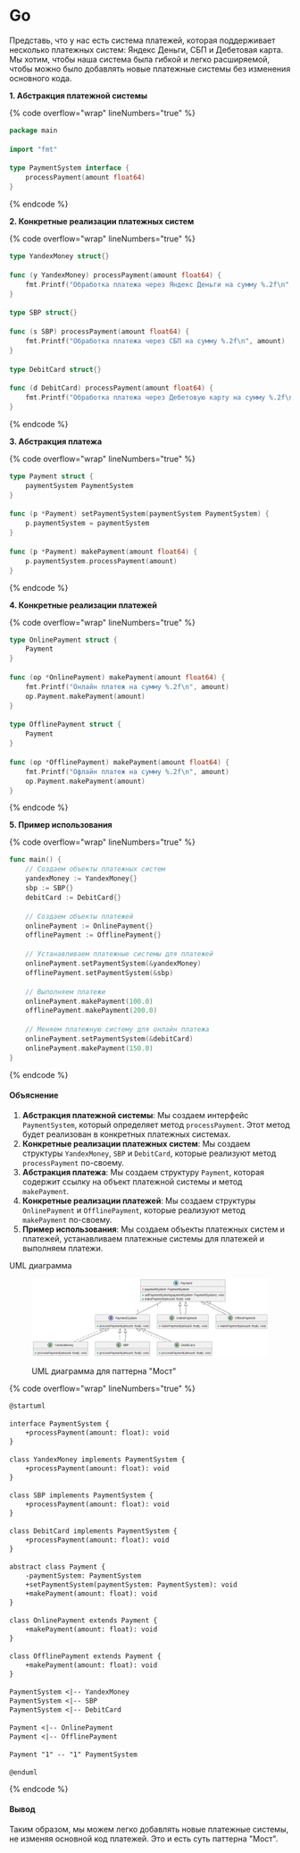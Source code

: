 # Go

Представь, что у нас есть система платежей, которая поддерживает несколько платежных систем: Яндекс Деньги, СБП и Дебетовая карта. Мы хотим, чтобы наша система была гибкой и легко расширяемой, чтобы можно было добавлять новые платежные системы без изменения основного кода.

**1. Абстракция платежной системы**

{% code overflow="wrap" lineNumbers="true" %}
```go
package main

import "fmt"

type PaymentSystem interface {
    processPayment(amount float64)
}
```
{% endcode %}

**2. Конкретные реализации платежных систем**

{% code overflow="wrap" lineNumbers="true" %}
```go
type YandexMoney struct{}

func (y YandexMoney) processPayment(amount float64) {
    fmt.Printf("Обработка платежа через Яндекс Деньги на сумму %.2f\n", amount)
}

type SBP struct{}

func (s SBP) processPayment(amount float64) {
    fmt.Printf("Обработка платежа через СБП на сумму %.2f\n", amount)
}

type DebitCard struct{}

func (d DebitCard) processPayment(amount float64) {
    fmt.Printf("Обработка платежа через Дебетовую карту на сумму %.2f\n", amount)
}
```
{% endcode %}

**3. Абстракция платежа**

{% code overflow="wrap" lineNumbers="true" %}
```go
type Payment struct {
    paymentSystem PaymentSystem
}

func (p *Payment) setPaymentSystem(paymentSystem PaymentSystem) {
    p.paymentSystem = paymentSystem
}

func (p *Payment) makePayment(amount float64) {
    p.paymentSystem.processPayment(amount)
}
```
{% endcode %}

**4. Конкретные реализации платежей**

{% code overflow="wrap" lineNumbers="true" %}
```go
type OnlinePayment struct {
    Payment
}

func (op *OnlinePayment) makePayment(amount float64) {
    fmt.Printf("Онлайн платеж на сумму %.2f\n", amount)
    op.Payment.makePayment(amount)
}

type OfflinePayment struct {
    Payment
}

func (op *OfflinePayment) makePayment(amount float64) {
    fmt.Printf("Офлайн платеж на сумму %.2f\n", amount)
    op.Payment.makePayment(amount)
}
```
{% endcode %}

**5. Пример использования**

{% code overflow="wrap" lineNumbers="true" %}
```go
func main() {
    // Создаем объекты платежных систем
    yandexMoney := YandexMoney{}
    sbp := SBP{}
    debitCard := DebitCard{}

    // Создаем объекты платежей
    onlinePayment := OnlinePayment{}
    offlinePayment := OfflinePayment{}

    // Устанавливаем платежные системы для платежей
    onlinePayment.setPaymentSystem(&yandexMoney)
    offlinePayment.setPaymentSystem(&sbp)

    // Выполняем платежи
    onlinePayment.makePayment(100.0)
    offlinePayment.makePayment(200.0)

    // Меняем платежную систему для онлайн платежа
    onlinePayment.setPaymentSystem(&debitCard)
    onlinePayment.makePayment(150.0)
}
```
{% endcode %}

#### Объяснение

1. **Абстракция платежной системы**: Мы создаем интерфейс `PaymentSystem`, который определяет метод `processPayment`. Этот метод будет реализован в конкретных платежных системах.
2. **Конкретные реализации платежных систем**: Мы создаем структуры `YandexMoney`, `SBP` и `DebitCard`, которые реализуют метод `processPayment` по-своему.
3. **Абстракция платежа**: Мы создаем структуру `Payment`, которая содержит ссылку на объект платежной системы и метод `makePayment`.
4. **Конкретные реализации платежей**: Мы создаем структуры `OnlinePayment` и `OfflinePayment`, которые реализуют метод `makePayment` по-своему.
5. **Пример использования**: Мы создаем объекты платежных систем и платежей, устанавливаем платежные системы для платежей и выполняем платежи.



UML диаграмма

<figure><img src="../../../../../.gitbook/assets/image (53).png" alt=""><figcaption><p>UML диаграмма для паттерна "Мост"</p></figcaption></figure>

{% code overflow="wrap" lineNumbers="true" %}
```plant-uml
@startuml

interface PaymentSystem {
    +processPayment(amount: float): void
}

class YandexMoney implements PaymentSystem {
    +processPayment(amount: float): void
}

class SBP implements PaymentSystem {
    +processPayment(amount: float): void
}

class DebitCard implements PaymentSystem {
    +processPayment(amount: float): void
}

abstract class Payment {
    -paymentSystem: PaymentSystem
    +setPaymentSystem(paymentSystem: PaymentSystem): void
    +makePayment(amount: float): void
}

class OnlinePayment extends Payment {
    +makePayment(amount: float): void
}

class OfflinePayment extends Payment {
    +makePayment(amount: float): void
}

PaymentSystem <|-- YandexMoney
PaymentSystem <|-- SBP
PaymentSystem <|-- DebitCard

Payment <|-- OnlinePayment
Payment <|-- OfflinePayment

Payment "1" -- "1" PaymentSystem

@enduml
```
{% endcode %}

#### Вывод

Таким образом, мы можем легко добавлять новые платежные системы, не изменяя основной код платежей. Это и есть суть паттерна "Мост".
